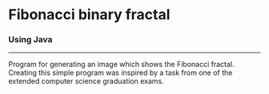 # Fibonacci binary fractal
### Using Java
---

Program for generating an image which shows the Fibonacci fractal. Creating this simple program was inspired by a task from one of the extended computer science graduation exams.